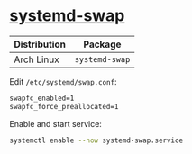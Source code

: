 # [systemd-swap](https://github.com/Nefelim4ag/systemd-swap)

| Distribution | Package        |
| ------------ | -------------- |
| Arch Linux   | `systemd-swap` |

Edit `/etc/systemd/swap.conf`:

```txt
swapfc_enabled=1
swapfc_force_preallocated=1
```

Enable and start service:

```sh
systemctl enable --now systemd-swap.service
```
